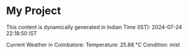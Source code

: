 # My Project

This content is dynamically generated in Indian Time (IST): 2024-07-24 22:18:50 IST


Current Weather in Coimbatore:
Temperature: 25.88 °C
Condition: mist
